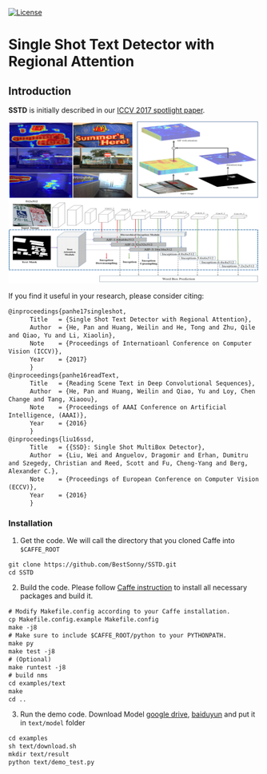 [![License](https://img.shields.io/badge/license-BSD-blue.svg)](LICENSE)
# Single Shot Text Detector with Regional Attention

## Introduction

**SSTD** is initially described in our [ICCV 2017 spotlight paper](https://arxiv.org/abs/1709.00138).


<img src='examples/main.png' width='800'>


If you find it useful in your research, please consider citing:
```
@inproceedings{panhe17singleshot,
      Title   = {Single Shot Text Detector with Regional Attention},
      Author  = {He, Pan and Huang, Weilin and He, Tong and Zhu, Qile and Qiao, Yu and Li, Xiaolin},
      Note    = {Proceedings of Internatioanl Conference on Computer Vision (ICCV)},
      Year    = {2017}
      }
@inproceedings{panhe16readText,
      Title   = {Reading Scene Text in Deep Convolutional Sequences},
      Author  = {He, Pan and Huang, Weilin and Qiao, Yu and Loy, Chen Change and Tang, Xiaoou},
      Note    = {Proceedings of AAAI Conference on Artificial Intelligence, (AAAI)},
      Year    = {2016}
      }
@inproceedings{liu16ssd,
      Title   = {{SSD}: Single Shot MultiBox Detector},
      Author  = {Liu, Wei and Anguelov, Dragomir and Erhan, Dumitru and Szegedy, Christian and Reed, Scott and Fu, Cheng-Yang and Berg, Alexander C.},
      Note    = {Proceedings of European Conference on Computer Vision (ECCV)},
      Year    = {2016}
      }
```

### Installation
1. Get the code. We will call the directory that you cloned Caffe into `$CAFFE_ROOT`
  ```Shell
  git clone https://github.com/BestSonny/SSTD.git
  cd SSTD
  ```

2. Build the code. Please follow [Caffe instruction](http://caffe.berkeleyvision.org/installation.html) to install all necessary packages and build it.
  ```Shell
  # Modify Makefile.config according to your Caffe installation.
  cp Makefile.config.example Makefile.config
  make -j8
  # Make sure to include $CAFFE_ROOT/python to your PYTHONPATH.
  make py
  make test -j8
  # (Optional)
  make runtest -j8
  # build nms
  cd examples/text
  make
  cd ..
  ```
3. Run the demo code. Download Model [google drive](https://docs.google.com/uc?export=download&id=0Bx8FPKhlXE1lOTF1TzIxOGhsblk), [baiduyun](https://pan.baidu.com/s/1c1ML6dM) and put it in `text/model` folder
  ```Shell
  cd examples
  sh text/download.sh
  mkdir text/result
  python text/demo_test.py
  ```
